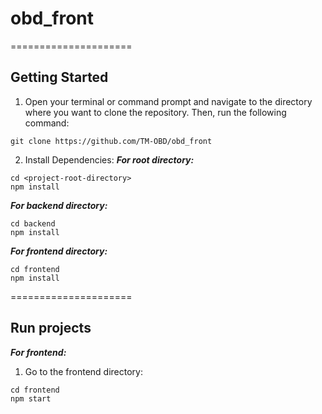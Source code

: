 # obd_front
=====================
## Getting Started

1. Open your terminal or command prompt and navigate to the directory where you want to clone the repository. Then, run the following command:
```shell
git clone https://github.com/TM-OBD/obd_front
```
2. Install Dependencies:
***For root directory:***
```shell
cd <project-root-directory>
npm install
```
***For backend directory:***
```shell
cd backend
npm install
```
***For frontend directory:***
```shell
cd frontend
npm install
```

=====================

## Run projects
***For frontend:***
1. Go to the frontend directory:
```shell
cd frontend
npm start
```
